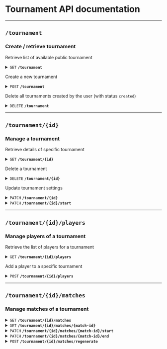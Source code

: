 # Tournament API documentation

--------------------------------------------------------------------------------

## `/tournament`

### Create / retrieve tournament

Retrieve list of available public tournament

<details>
 <summary><code>GET</code> <code><b>/tournament</b></code></summary>


### Parameters

#### Query

> | name                | value type | description                                              | type      |
> |---------------------|------------|----------------------------------------------------------|-----------|
> | `page`              | Integer    | the current page                                         | Optional  |
> | `page-size`         | Integer    | the number of items per page, defaults to 10, maximum 50 | Optional  |
> | `display-private`   | none       | display private tournament                               | Optional  |
> | `display-completed` | none       | display completed tournament                             | Optional  |

### Responses

> | http code | content-type               | response                                     |
> |-----------|----------------------------|----------------------------------------------|
> | `200`     | `application/json`         | `{"public-tournaments": [tournament1, ...]}` |
> | `401`     | `application/json`         | `{"errors":["AAA", ...]}`                    |

</details>

Create a new tournament

<details>
 <summary><code>POST</code> <code><b>/tournament</b></code></summary>


### Parameters

#### Body

- Tournament name must be between 3 and 20 characters and can only contain alnum and space
- Players must be between 2 and 16 (optional, default = 16 players)
- Registration deadline (optional)
- A boolean that specifies if tournament is private

> ```javascript
> {
>     "name": "World Championship",
>     "max-players": 16,
>     "registration-deadline": "2024-02-17T10:53",
>     "is-private": true
> }
> ```

### Responses

> | http code     | content-type       | response                               |
> |---------------|--------------------|----------------------------------------|
> | `201`         | `application/json` | `{"id": 1, "name": "Tournament", ...}` |
> | `400` / `401` | `application/json` | `{"errors": ["AAA", "BBB", "..."]}`    |

</details>

Delete all tournaments created by the user (with status `created`)

<details>
 <summary><code>DELETE</code> <code><b>/tournament</b></code></summary>

### Parameters

None

### Responses

> | http code | content-type       | response                                                            |
> |-----------|--------------------|---------------------------------------------------------------------|
> | `200`     | `application/json` | `{"message": "tournaments created by this user have been deleted"}` |
> | `401`     | `application/json` | `{"error": "error message"}`                                        |


</details>

--------------------------------------------------------------------------------

## `/tournament/{id}`

### Manage a tournament

Retrieve details of specific tournament

<details>
 <summary><code>GET</code> <code><b>/tournament/{id}</b></code></summary>

### Parameters

None

### Responses

Body

> ```javascript
> {
>       "id": 1,
>       "name": "Tournament",
>       "max-players": 16,
>       "nb-players": 1,
>       "players": [
>          {
>             "nickname": "Player",
>             "user_id": 2
>           }
>       ],
>       "registration-deadline": "2024-02-17T10:53",
>       "is-private": true,
>       "status": "created",
>       "admin": "edelage",
> 

> | http code | content-type       | response                                          |
> |-----------|--------------------|---------------------------------------------------|
> | `200`     | `application/json` | `{"id": 1, "name": "Tournament", ...}`            |
> | `404`     | `application/json` | `{"error": "error message"}`                      |

</details>

Delete a tournament

<details>
 <summary><code>DELETE</code> <code><b>/tournament/{id}</b></code></summary>

### Parameters

None

### Responses

> | http code                     | content-type       | response                                          |
> |-------------------------------|--------------------|---------------------------------------------------|
> | `200`                         | `application/json` | `{"message": "tournament successfully deleted"}`  |
> | `400` / `401` / `403` / `404` | `application/json` | `{"error": "error message"}`                      |

</details>

Update tournament settings

<details>
 <summary><code>PATCH</code> <code><b>/tournament/{id}</b></code></summary>

### Parameters

#### Body

- Tournament name must be between 3 and 20 characters and can only contain alnum and space (optional)
- Players must be between 2 and 16 (optional)
- Registration deadline (optional)
- A boolean that specifies if tournament is private (optional)

> ```javascript
> {
>   "name": "World Championship",
>   "max-players": 16,
>   "registration-deadline": "2024-02-17T10:53",
>   "is-private": true
> }

### Responses

> | http code      | content-type       | response                               |
> |----------------|--------------------|----------------------------------------|
> | `200`          | `application/json` | `{"id": 1, "name": "Tournament", ...}` |
> | `400` / `403`  | `application/json` | `{"errors": ["AAA", "BBB", "..."]}`    |

</details>

<details>
 <summary><code>PATCH</code> <code><b>/tournament/{id}/start</b></code></summary>

#### Start a tournament

</details>

--------------------------------------------------------------------------------

## `/tournament/{id}/players`

### Manage players of a tournament

Retrieve the list of players for a tournament

<details>
 <summary><code>GET</code> <code><b>/tournament/{id}/players</b></code></summary>

### Responses

#### Body

> ```javascript
>   {
>       "max-players": 16,
>       "players": [
>           {
>               "nickname": "Player",
>               "user_id": 2
>           }     
>       ] 
>   }
> ```

> | http code | content-type       | response                                          |
> |-----------|--------------------|---------------------------------------------------|
> | `200`     | `application/json` | `{"players": [{"nickname": "Player", ...}, ...]}` |
> | `404`     | `application/json` | `{"error": "AAA"}                                 |

</details>

Add a player to a specific tournament

<details>
 <summary><code>POST</code> <code><b>/tournament/{id}/players</b></code></summary>

### Parameters

#### Body

- Nickname for the tournament

> ```javascript
> {
>     "nickname": "Player"
> }
> ```

### Responses

> | http code              | content-type       | response                                        |
> |------------------------|--------------------|-------------------------------------------------|
> | `201`                  | `application/json` | `{"id": 1, "nickname": "Player", "user_id": 2}` |
> | `400` / `403` / `404`  | `application/json` | `{"errors": ["AAA", "BBB", "..."]}`             |

</details>

--------------------------------------------------------------------------------

## `/tournament/{id}/matches`

### Manage matches of a tournament

<details>
 <summary><code>GET</code> <code><b>/tournament/{id}/matches</b></code></summary>

#### Retrieve the list of matches for a tournament

</details>

<details>
 <summary><code>GET</code> <code><b>/tournament/{id}/matches/{match-id}</b></code></summary>

#### Retrieve details of a match for a tournament

</details>

<details>
 <summary><code>PATCH</code> <code><b>/tournament/{id}/matches/{match-id}/start</b></code></summary>

#### Start a match

</details>

<details>
 <summary><code>PATCH</code> <code><b>/tournament/{id}/matches/{match-id}/end</b></code></summary>

#### End a match

</details>

<details>
 <summary><code>POST</code> <code><b>/tournament/{id}/matches/regenerate</b></code></summary>

#### Regenerates matches for a tournament

</details>
